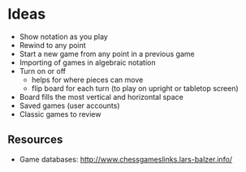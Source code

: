 # Ideas

- Show notation as you play
- Rewind to any point
- Start a new game from any point in a previous game
- Importing of games in algebraic notation
- Turn on or off 
  - helps for where pieces can move
  - flip board for each turn (to play on upright or tabletop screen)
- Board fills the most vertical and horizontal space
- Saved games (user accounts)
- Classic games to review

## Resources

- Game databases: http://www.chessgameslinks.lars-balzer.info/
